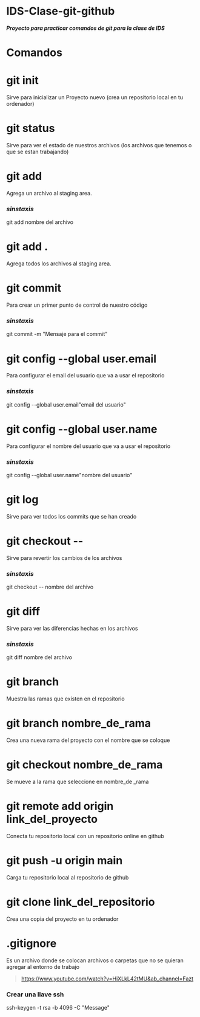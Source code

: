 # IDS-Clase-git-github
**_Proyecto para practicar comandos de git para la clase de IDS_**

# **Comandos**

# git init 
Sirve para inicializar un Proyecto nuevo (crea un repositorio local en tu ordenador)

# git status
Sirve para ver el estado de nuestros archivos (los archivos que tenemos o que se estan trabajando)

# git add 
Agrega un archivo al staging area. 
### *sinstaxis* 
git add nombre del archivo 

# git add .
Agrega todos los archivos al staging area.

# git commit 
Para crear un primer punto de control de nuestro código

### *sinstaxis* 
git commit -m "Mensaje para el commit" 

# git config --global user.email
Para configurar el email del usuario que va a usar el repositorio 

### *sinstaxis* 
git config --global user.email"email del usuario"

# git config --global user.name 
Para configurar el nombre del usuario que va a usar el repositorio

### *sinstaxis* 
git config --global user.name"nombre del usuario"

# git log 
Sirve para ver todos los commits que se han creado 

# git checkout --
Sirve para revertir los cambios de los archivos 

### *sinstaxis* 
git checkout -- nombre del archivo

# git diff
Sirve para ver las diferencias hechas en los archivos 

### *sinstaxis* 
git diff nombre del archivo

# git branch
Muestra las ramas que existen en el repositorio 

# git branch nombre_de_rama
Crea una nueva rama del proyecto con el nombre que se coloque

# git checkout nombre_de_rama
Se mueve a la rama que seleccione en nombre_de _rama

# git remote add origin link_del_proyecto 
Conecta tu repositorio local con un repositorio online en github 

# git push -u origin main 
Carga tu repositorio local al repositorio de github 

# git clone link_del_repositorio 
Crea una copia del proyecto en tu ordenador

# .gitignore 
Es un archivo donde se colocan archivos o carpetas que no se quieran agregar al entorno de trabajo

>https://www.youtube.com/watch?v=HiXLkL42tMU&ab_channel=Fazt


### Crear una llave ssh
ssh-keygen -t rsa -b 4096 -C "Message"
